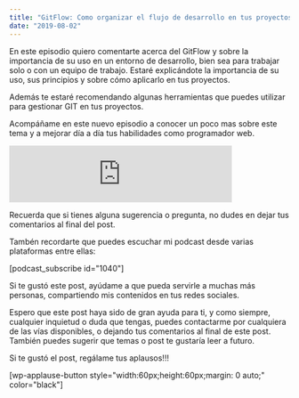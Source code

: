 ```yaml
---
title: "GitFlow: Como organizar el flujo de desarrollo en tus proyectos - Ep. 4"
date: "2019-08-02"
---
```


En este episodio quiero comentarte acerca del GitFlow y sobre la importancia de su uso en un entorno de desarrollo, bien sea para trabajar solo o con un equipo de trabajo. Estaré explicándote la importancia de su uso, sus principios y sobre cómo aplicarlo en tus proyectos.

Además te estaré recomendando algunas herramientas que puedes utilizar para gestionar GIT en tus proyectos.

Acompáñame en este nuevo episodio a conocer un poco mas sobre este tema y a mejorar día a día tus habilidades como programador web.

<iframe src="https://anchor.fm/codingrocks/embed/episodes/Ep--4---GitFlow-Como-organizar-el-flujo-de-desarrollo-en-tus-proyectos-e4qnge" height="102px" width="400px" frameborder="0" scrolling="no"></iframe>

Recuerda que si tienes alguna sugerencia o pregunta, no dudes en dejar tus comentarios al final del post.

Tambén recordarte que puedes escuchar mi podcast desde varias plataformas entre ellas:

\[podcast\_subscribe id="1040"\]

Si te gustó este post, ayúdame a que pueda servirle a muchas más personas, compartiendo mis contenidos en tus redes sociales.

Espero que este post haya sido de gran ayuda para ti, y como siempre, cualquier inquietud o duda que tengas, puedes contactarme por cualquiera de las vías disponibles, o dejando tus comentarios al final de este post. También puedes sugerir que temas o post te gustaría leer a futuro.  

Si te gustó el post, regálame tus aplausos!!!

\[wp-applause-button style="width:60px;height:60px;margin: 0 auto;" color="black"\]
